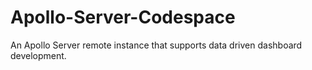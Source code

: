 # Apollo-Server-Codespace
An Apollo Server remote instance that supports data driven dashboard development.

